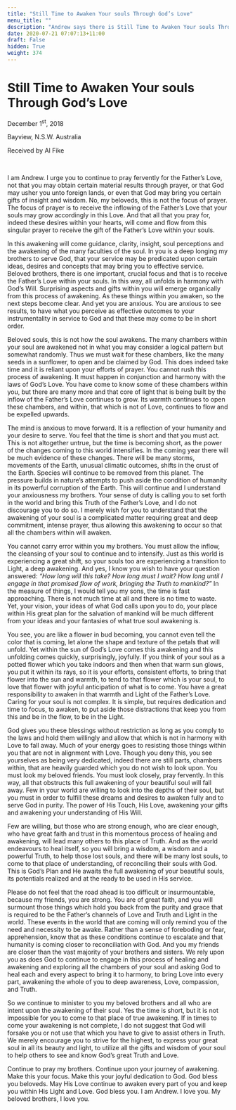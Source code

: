 ```yaml
---
title: "Still Time to Awaken Your souls Through God’s Love"
menu_title: ""
description: "Andrew says there is Still Time to Awaken Your souls Through God’s Love"
date: 2020-07-21 07:07:13+11:00
draft: False
hidden: True
weight: 374
---
```

# Still Time to Awaken Your souls Through God’s Love

December 1<sup>st</sup>, 2018

Bayview, N.S.W. Australia

Received by Al Fike

 

I am Andrew. I urge you to continue to pray fervently for the Father’s Love, not that you may obtain certain material results through prayer, or that God may usher you unto foreign lands, or even that God may bring you certain gifts of insight and wisdom. No, my beloveds, this is not the focus of prayer. The focus of prayer is to receive the inflowing of the Father’s Love that your souls may grow accordingly in this Love. And that all that you pray for, indeed these desires within your hearts, will come and flow from this singular prayer to receive the gift of the Father’s Love within your souls.

In this awakening will come guidance, clarity, insight, soul perceptions and the awakening of the many faculties of the soul. In you is a deep longing my brothers to serve God, that your service may be predicated upon certain ideas, desires and concepts that may bring you to effective service. Beloved brothers, there is one important, crucial focus and that is to receive the Father’s Love within your souls. In this way, all unfolds in harmony with God’s Will. Surprising aspects and gifts within you will emerge organically from this process of awakening. As these things within you awaken, so the next steps become clear. And yet you are anxious. You are anxious to see results, to have what you perceive as effective outcomes to your instrumentality in service to God and that these may come to be in short order.

Beloved souls, this is not how the soul awakens. The many chambers within your soul are awakened not in what you may consider a logical pattern but somewhat randomly. Thus we must wait for these chambers, like the many seeds in a sunflower, to open and be claimed by God. This does indeed take time and it is reliant upon your efforts of prayer. You cannot rush this process of awakening. It must happen in conjunction and harmony with the laws of God’s Love. You have come to know some of these chambers within you, but there are many more and that core of light that is being built by the inflow of the Father’s Love continues to grow. Its warmth continues to open these chambers, and within, that which is not of Love, continues to flow and be expelled upwards.

The mind is anxious to move forward. It is a reflection of your humanity and your desire to serve. You feel that the time is short and that you must act. This is not altogether untrue, but the time is becoming short, as the power of the changes coming to this world intensifies. In the coming year there will be much evidence of these changes. There will be many storms, movements of the Earth, unusual climatic outcomes, shifts in the crust of the Earth. Species will continue to be removed from this planet. The pressure builds in nature’s attempts to push aside the condition of humanity in its powerful corruption of the Earth. This will continue and I understand your anxiousness my brothers. Your sense of duty is calling you to set forth in the world and bring this Truth of the Father’s Love, and I do not discourage you to do so. I merely wish for you to understand that the awakening of your soul is a complicated matter requiring great and deep commitment, intense prayer, thus allowing this awakening to occur so that all the chambers within will awaken.

You cannot carry error within you my brothers. You must allow the inflow, the cleansing of your soul to continue and to intensify. Just as this world is experiencing a great shift, so your souls too are experiencing a transition to Light, a deep awakening. And yes, I know you wish to have your question answered: *“How long will this take? How long must I wait? How long until I engage in that promised flow of work, bringing the Truth to mankind?”* In the measure of things, I would tell you my sons, the time is fast approaching. There is not much time at all and there is no time to waste. Yet, your vision, your ideas of what God calls upon you to do, your place within His great plan for the salvation of mankind will be much different from your ideas and your fantasies of what true soul awakening is.

You see, you are like a flower in bud becoming, you cannot even tell the color that is coming, let alone the shape and texture of the petals that will unfold. Yet within the sun of God’s Love comes this awakening and this unfolding comes quickly, surprisingly, joyfully. If you think of your soul as a potted flower which you take indoors and then when that warm sun glows, you put it within its rays, so it is your efforts, consistent efforts, to bring that flower into the sun and warmth, to tend to that flower which is your soul, to love that flower with joyful anticipation of what is to come. You have a great responsibility to awaken in that warmth and Light of the Father’s Love. Caring for your soul is not complex. It is simple, but requires dedication and time to focus, to awaken, to put aside those distractions that keep you from this and be in the flow, to be in the Light.

God gives you these blessings without restriction as long as you comply to the laws and hold them willingly and allow that which is not in harmony with Love to fall away. Much of your energy goes to resisting those things within you that are not in alignment with Love. Though you deny this, you see yourselves as being very dedicated, indeed there are still parts, chambers within, that are heavily guarded which you do not wish to look upon. You must look my beloved friends. You must look closely, pray fervently. In this way, all that obstructs this full awakening of your beautiful soul will fall away. Few in your world are willing to look into the depths of their soul, but you must in order to fulfill these dreams and desires to awaken fully and to serve God in purity. The power of His Touch, His Love, awakening your gifts and awakening your understanding of His Will.

Few are willing, but those who are strong enough, who are clear enough, who have great faith and trust in this momentous process of healing and awakening, will lead many others to this place of Truth. And as the world endeavours to heal itself, so you will bring a wisdom, a wisdom and a powerful Truth, to help those lost souls, and there will be many lost souls, to come to that place of understanding, of reconciling their souls with God. This is God’s Plan and He awaits the full awakening of your beautiful souls, its potentials realized and at the ready to be used in His service.

Please do not feel that the road ahead is too difficult or insurmountable, because my friends, you are strong. You are of great faith, and you will surmount those things which hold you back from the purity and grace that is required to be the Father’s channels of Love and Truth and Light in the world. These events in the world that are coming will only remind you of the need and necessity to be awake. Rather than a sense of foreboding or fear, apprehension, know that as these conditions continue to escalate and that humanity is coming closer to reconciliation with God. And you my friends are closer than the vast majority of your brothers and sisters. We rely upon you as does God to continue to engage in this process of healing and awakening and exploring all the chambers of your soul and asking God to heal each and every aspect to bring it to harmony, to bring Love into every part, awakening the whole of you to deep awareness, Love, compassion, and Truth.

So we continue to minister to you my beloved brothers and all who are intent upon the awakening of their soul. Yes the time is short, but it is not impossible for you to come to that place of true awakening. If in times to come your awakening is not complete, I do not suggest that God will forsake you or not use that which you have to give to assist others in Truth. We merely encourage you to strive for the highest, to express your great soul in all its beauty and light, to utilize all the gifts and wisdom of your soul to help others to see and know God’s great Truth and Love.

Continue to pray my brothers. Continue upon your journey of awakening. Make this your focus. Make this your joyful dedication to God. God bless you beloveds. May His Love continue to awaken every part of you and keep you within His Light and Love. God bless you. I am Andrew. I love you. My beloved brothers, I love you.
